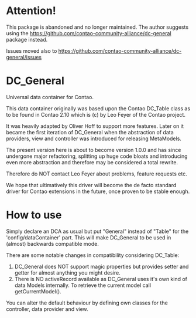 
Attention!
==========

This package is abandoned and no longer maintained. The author suggests using the https://github.com/contao-community-alliance/dc-general package instead.

Issues moved also to https://github.com/contao-community-alliance/dc-general/issues

DC_General
==========

Universal data container for Contao.


This data container originally was based upon the Contao DC_Table class as to
be found in Contao 2.10 which is (c) by Leo Feyer of the Contao project.

It was heavily adapted by Oliver Hoff to support more features.
Later on it became the first iteration of DC_General when the abstraction of
data providers, view and controller was introduced for releasing MetaModels.

The present version here is about to become version 1.0.0 and has since
undergone major refactoring, splitting up huge code bloats and introducing
even more abstraction and therefore may be considered a total rewrite.

Therefore do NOT contact Leo Feyer about problems, feature requests etc.

We hope that ultimatively this driver will become the de facto standard
driver for Contao extensions in the future, once proven to be stable enough.

How to use
==========

Simply declare an DCA as usual but put "General" instead of "Table" for the
'config/dataContainer' part.
This will make DC_General to be used in (almost) backwards compatible mode.

There are some notable changes in compatibility considering DC_Table:
1. DC_General does NOT support magic properties but provides setter and getter
   for almost anything you might desire.
2. There is NO activeRecord available as DC_General uses it's own kind of data
   Models internally. To retrieve the current model call getCurrentModel().

You can alter the default behaviour by defining own classes for the controller,
data provider and view.

